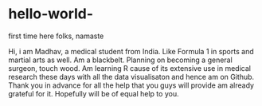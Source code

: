 # hello-world-
first time here folks, namaste 

Hi, i am Madhav, a medical student from India. Like Formula 1 in sports and martial arts as well. Am a blackbelt. Planning on becoming a general surgeon, touch wood. Am learning R cause of its extensive use in medical research these days with all the data visualisaton and hence am on Github. Thank you in advance for all the help that you guys will provide am already grateful for it. Hopefully will be of equal help to you. 
